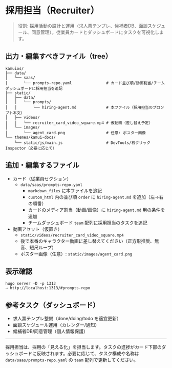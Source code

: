 # 採用担当（Recruiter）

> 役割: 採用活動の設計と運用（求人票テンプレ、候補者DB、面談スケジュール、同意管理）。従業員カードとダッシュボードにタスクを可視化します。

## 出力・編集すべきファイル（tree）

```text
kamuios/
├── data/
│   └── saas/
│       └── prompts-repo.yaml               # カード並び順/動画割当/チームダッシュボードに採用担当を追記
├── static/
│   ├── data/
│   │   └── prompts/
│   │       └── hiring-agent.md             # 本ファイル（採用担当のプロンプト本文）
│   ├── videos/
│   │   └── recruiter_card_video_square.mp4 # 仮動画（差し替え予定）
│   └── images/
│       └── agent_card.png                  # 任意: ポスター画像
└── themes/kamui-docs/
    └── static/js/main.js                   # DevTools/右クリックInspector（必要に応じて）
```

## 追加・編集するファイル

- カード（従業員セクション）
  - `data/saas/prompts-repo.yaml`
    - `markdown_files` に本ファイルを追記
    - `custom_html` 内の並び順 `order` に `hiring-agent.md` を追加（左→右の順番）
    - カードのメディア割当（動画/画像）に `hiring-agent.md` 用の条件を追加
    - チームダッシュボード `team` 配列に採用担当のタスクを追記
- 動画アセット（仮置き）
  - `static/videos/recruiter_card_video_square.mp4`
  - 後で本番のキャラクター動画に差し替えてください（正方形推奨、無音、短尺ループ）
  - ポスター画像（任意）: `static/images/agent_card.png`

## 表示確認

```
hugo server -D -p 1313
→ http://localhost:1313/#prompts-repo
```

## 参考タスク（ダッシュボード）
- 求人票テンプレ整備（done/doing/todo を適宜更新）
- 面談スケジュール運用（カレンダー/通知）
- 候補者DB/同意管理（個人情報保護）

---

採用担当は、採用の「見える化」を担当します。タスクの進捗がカード下部のダッシュボードに反映されます。必要に応じて、タスク構成や名称は `data/saas/prompts-repo.yaml` の `team` 配列で更新してください。
